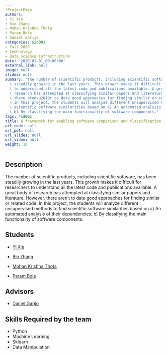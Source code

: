 ```yaml
---
!ProjectPage
authors:
- Yi Xie
- Bin Zhang
- Mohan Krishna Thota
- Param Bole
- Daniel Garijo
categories: &id001
- Fall 2020
- Technology
- Data Science Infrastructure
date: '2020-01-01 00:00:00'
external_link: null
image: null
slides: null
summary: "The number of scientific products, including scientific software, has been\
  \ steadily growing in the last years. This growth makes it difficult for researchers\
  \ to understand all the latest code and publications available. A great body of\
  \ research has attempted at classifying similar papers and literature. However,\
  \ there aren\u2019t to date good approaches for finding similar or related code.\
  \ In this project, the students will analyze different unsupervised methods to find\
  \ scientific software similarities based on a) An automated analysis of their dependencies;\
  \ b) By classifying the main functionality of software components."
tags: *id001
title: A framework for enabling software comparison and classification
url_code: null
url_pdf: null
url_slides: null
url_video: null
weight: 10
---
```

## Description

The number of scientific products, including scientific software, has been steadily growing in the last years. This growth makes it difficult for researchers to understand all the latest code and publications available. A great body of research has attempted at classifying similar papers and literature. However, there aren’t to date good approaches for finding similar or related code. In this project, the students will analyze different unsupervised methods to find scientific software similarities based on a) An automated analysis of their dependencies; b) By classifying the main functionality of software components.





## Students

* [Yi Xie](../../../author/yi-xie)

* [Bin Zhang](../../../author/bin-zhang)

* [Mohan Krishna Thota](../../../author/mohan-krishna-thota)

* [Param Bole](../../../author/param-bole)

## Advisors

* [Daniel Garijo](../../../author/daniel-garijo)

## Skills Required by the team


* Python
* Machine Learning
* Sklearn
* Data Manipulation